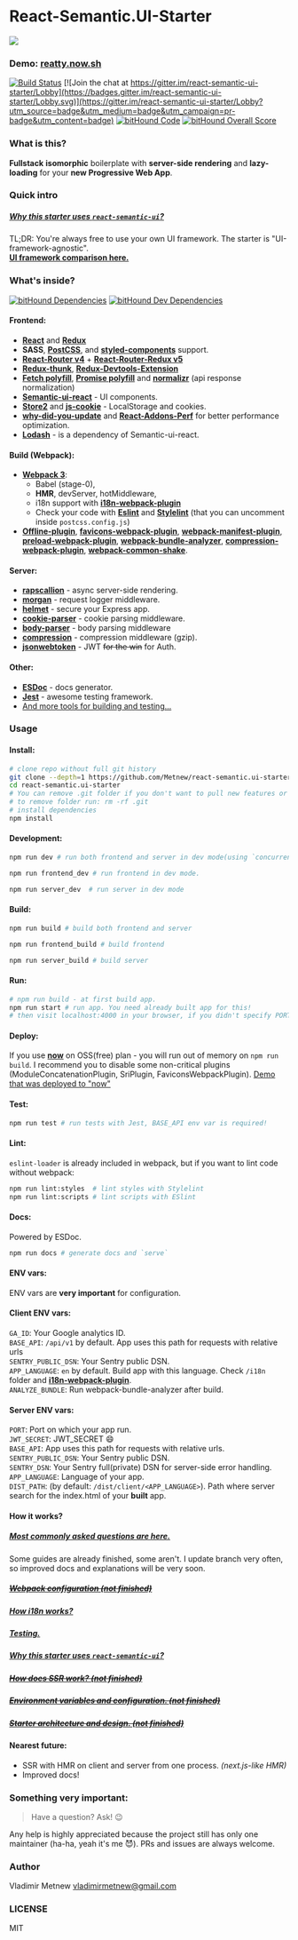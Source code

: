 # React-Semantic.UI-Starter

![](https://github.com/Metnew/react-semantic.ui-starter/blob/for-gh/screen.gif)

### Demo: [reatty.now.sh](https://reatty.now.sh/auth)
<div>

[![Build Status](https://travis-ci.org/Metnew/react-semantic.ui-starter.svg?branch=master)](https://travis-ci.org/Metnew/react-semantic.ui-starter)
[![Join the chat at https://gitter.im/react-semantic-ui-starter/Lobby](https://badges.gitter.im/react-semantic-ui-starter/Lobby.svg)](https://gitter.im/react-semantic-ui-starter/Lobby?utm_source=badge&utm_medium=badge&utm_campaign=pr-badge&utm_content=badge)
[![bitHound Code](https://www.bithound.io/github/Metnew/react-semantic.ui-starter/badges/code.svg)](https://www.bithound.io/github/Metnew/react-semantic.ui-starter)
[![bitHound Overall Score](https://www.bithound.io/github/Metnew/react-semantic.ui-starter/badges/score.svg)](https://www.bithound.io/github/Metnew/react-semantic.ui-starter)
<!-- [![codecov](https://codecov.io/gh/Metnew/react-semantic.ui-starter/branch/master/graph/badge.svg)](https://codecov.io/gh/Metnew/react-semantic.ui-starter) -->

</div>

### What is this?
**Fullstack** **isomorphic** boilerplate with **server-side rendering** and **lazy-loading** for your **new Progressive Web App**.

### Quick intro

##### [Why this starter uses `react-semantic-ui`?](/docs/SUI.md)
TL;DR: You're always free to use your own UI framework. The starter is "UI-framework-agnostic".    
**[UI framework comparison here.](https://hackernoon.com/the-coolest-react-ui-frameworks-for-your-new-react-app-ad699fffd651)**

### What's inside?

[![bitHound Dependencies](https://www.bithound.io/github/Metnew/react-semantic.ui-starter/badges/dependencies.svg)](https://www.bithound.io/github/Metnew/react-semantic.ui-starter/master/dependencies/npm)
[![bitHound Dev Dependencies](https://www.bithound.io/github/Metnew/react-semantic.ui-starter/badges/devDependencies.svg)](https://www.bithound.io/github/Metnew/react-semantic.ui-starter/master/dependencies/npm)

#### Frontend:
- **[React](https://facebook.github.io/react/)** and **[Redux](http://redux.js.org/)**
- **SASS**, **[PostCSS](https://github.com/postcss/postcss)**,  and **[styled-components](https://github.com/styled-components/styled-components)** support.
- **[React-Router v4](https://github.com/ReactTraining/react-router)** + **[React-Router-Redux v5](https://github.com/reactjs/react-router-redux)**
- **[Redux-thunk](https://github.com/gaearon/redux-thunk)**,  **[Redux-Devtools-Extension](https://github.com/zalmoxisus/redux-devtools-extension)**
- **[Fetch polyfill](https://github.com/matthew-andrews/isomorphic-fetch)**, **[Promise polyfill](https://github.com/stefanpenner/es6-promise)** and **[normalizr](https://github.com/paularmstrong/normalizr)** (api response normalization)
- **[Semantic-ui-react](http://react.semantic-ui.com/)** - UI components.
- **[Store2](https://github.com/nbubna/store)** and **[js-cookie](https://github.com/js-cookie/js-cookie)** - LocalStorage and cookies.
- **[why-did-you-update](https://github.com/garbles/why-did-you-update)** and **[React-Addons-Perf](https://facebook.github.io/react/docs/perf.html)** for better performance optimization.
- **[Lodash](https://lodash.com/)** - is a dependency of Semantic-ui-react.

#### Build (Webpack):
- **[Webpack 3](https://webpack.js.org)**:
    - Babel (stage-0),
    - **HMR**, devServer, hotMiddleware,
    - i18n support with **[i18n-webpack-plugin](https://github.com/webpack-contrib/i18n-webpack-plugin)**
    - Check your code with **[Eslint](https://github.com/eslint/eslint)** and **[Stylelint](https://github.com/stylelint/stylelint)** (that you can uncomment inside `postcss.config.js`)
- **[Offline-plugin](https://github.com/NekR/offline-plugin)**, **[favicons-webpack-plugin](https://github.com/jantimon/favicons-webpack-plugin)**,  **[webpack-manifest-plugin](https://github.com/danethurber/webpack-manifest-plugin)**, **[preload-webpack-plugin](https://github.com/GoogleChrome/preload-webpack-plugin)**, **[webpack-bundle-analyzer](https://www.npmjs.com/package/webpack-bundle-analyzer)**, **[compression-webpack-plugin](https://github.com/webpack-contrib/compression-webpack-plugin)**, **[webpack-common-shake](https://github.com/indutny/webpack-common-shake)**.

#### Server:
- **[rapscallion](https://github.com/FormidableLabs/rapscallion)** - async server-side rendering.
- **[morgan](https://www.npmjs.com/package/morgan)** - request logger middleware.
- **[helmet](https://github.com/helmetjs/helmet)** - secure your Express app.
- **[cookie-parser](https://www.npmjs.com/package/cookie-parser)** - cookie parsing middleware.
- **[body-parser](https://github.com/expressjs/body-parser)** - body parsing middleware
- **[compression](https://github.com/expressjs/compression)** -  compression middleware (gzip).
- **[jsonwebtoken](https://github.com/auth0/node-jsonwebtoken)** - JWT ~~for the win~~ for Auth.

#### Other:
- **[ESDoc](https://github.com/esdoc/esdoc)** - docs generator.
- **[Jest](https://facebook.github.io/jest/)** - awesome testing framework.
- [And more tools for building and testing...](https://github.com/Metnew/react-semantic.ui-starter/blob/master/package.json)

### Usage

#### Install:
```bash
# clone repo without full git history
git clone --depth=1 https://github.com/Metnew/react-semantic.ui-starter.git
cd react-semantic.ui-starter
# You can remove .git folder if you don't want to pull new features or need your own repo
# to remove folder run: rm -rf .git
# install dependencies
npm install
```

#### Development:

```bash
npm run dev # run both frontend and server in dev mode(using `concurrently`)

npm run frontend_dev # run frontend in dev mode.

npm run server_dev  # run server in dev mode
```

#### Build:

```bash
npm run build # build both frontend and server

npm run frontend_build # build frontend

npm run server_build # build server
```

#### Run:
```bash
# npm run build - at first build app.
npm run start # run app. You need already built app for this!
# then visit localhost:4000 in your browser, if you didn't specify PORT env var
```

#### Deploy:
If you use **[now](https://github.com/zeit/now)** on OSS(free) plan - you will run out of memory on `npm run build`. I recommend you to disable some non-critical plugins (ModuleConcatenationPlugin, SriPlugin, FaviconsWebpackPlugin). [Demo that was deployed to "now"](https://reatty.now.sh/)

#### Test:

```bash
npm run test # run tests with Jest, BASE_API env var is required!
```

#### Lint:

`eslint-loader` is already included in webpack, but if you want to lint code without webpack:

```bash
npm run lint:styles  # lint styles with Stylelint
npm run lint:scripts # lint scripts with ESlint
```

#### Docs:

Powered by ESDoc.

```bash
npm run docs # generate docs and `serve`
```

#### ENV vars:
ENV vars are **very important** for configuration.

#### Client ENV vars:
`GA_ID`: Your Google analytics ID.      
`BASE_API`: `/api/v1` by default. App uses this path for requests with relative urls      
`SENTRY_PUBLIC_DSN`: Your Sentry public DSN.     
`APP_LANGUAGE`: `en` by default. Build app with this language. Check `/i18n` folder and **[i18n-webpack-plugin](https://github.com/webpack-contrib/i18n-webpack-plugin)**.      
`ANALYZE_BUNDLE`: Run webpack-bundle-analyzer after build.     

#### Server ENV vars:
`PORT`: Port on which your app run.      
`JWT_SECRET`: JWT_SECRET :smile:     
`BASE_API`: App uses this path for requests with relative urls.    
`SENTRY_PUBLIC_DSN`: Your Sentry public DSN.      
`SENTRY_DSN`: Your Sentry full(private) DSN for server-side error handling.    
`APP_LANGUAGE`: Language of your app.     
`DIST_PATH`: (by default: `/dist/client/<APP_LANGUAGE>`). Path where server search for the index.html of your **built** app.    


#### How it works?

##### **[Most commonly asked questions are here.](/docs/faq.md)**

Some guides are already finished, some aren't. I update branch very often, so improved docs and explanations will be very soon.

##### ~~[Webpack configuration (not finished)](/docs/webpack.md)~~
##### [How i18n works?](/docs/i18n.md)
##### [Testing.](/docs/testing.md)
##### [Why this starter uses `react-semantic-ui`?](/docs/SUI.md)
##### ~~[How does SSR work? (not finished)](/docs/ssr.md)~~
##### ~~[Environment variables and configuration. (not finished)](/docs/env_vars.md)~~
##### ~~[Starter architecture and design. (not finished)](/docs/design.md)~~


#### Nearest future:
- SSR with HMR on client and server from one process. *(next.js-like HMR)*
- Improved docs!

### Something very important:

> Have a question? Ask! :wink:

Any help is highly appreciated because the project still has only one maintainer (ha-ha, yeah it's me :smiling_imp:). 
PRs and issues are always welcome.

### Author
Vladimir Metnew <vladimirmetnew@gmail.com>

### LICENSE
MIT

